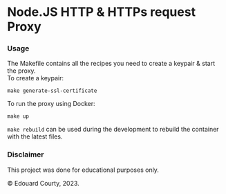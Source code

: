 # Node.JS HTTP & HTTPs request Proxy

### Usage

The Makefile contains all the recipes you need to create a keypair & start the proxy.  
To create a keypair:
```shell
make generate-ssl-certificate
```

To run the proxy using Docker:  
```shell
make up
```
`make rebuild` can be used during the development to rebuild the container with the latest files.  

### Disclaimer

This project was done for educational purposes only.

&copy; Edouard Courty, 2023.
